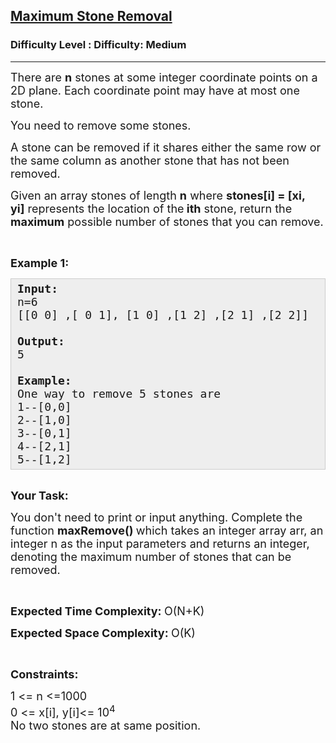 <h2><a href="https://www.geeksforgeeks.org/problems/maximum-stone-removal-1662179442/1?page=1&difficulty=Medium&status=unsolved&sortBy=submissions">Maximum Stone Removal</a></h2><h3>Difficulty Level : Difficulty: Medium</h3><hr><div class="problems_problem_content__Xm_eO"><p><span style="font-size: 18px;">There are&nbsp;<strong>n</strong>&nbsp;stones at some integer coordinate points on a 2D plane. Each coordinate point may have at most one stone.</span></p>
<p><span style="font-size: 18px;">You need to remove some stones.&nbsp;</span></p>
<p><span style="font-size: 18px;">A stone can be removed if it shares either&nbsp;the same row or the same column&nbsp;as another stone that has not been removed.</span></p>
<p><span style="font-size: 18px;">Given an array&nbsp;stones&nbsp;of length&nbsp;<strong>n</strong>&nbsp;where&nbsp;<strong>stones[i] = [xi, yi]</strong>&nbsp;represents the location of the<strong>&nbsp;ith</strong>&nbsp;stone, return&nbsp;the <strong>maximum</strong> possible number of stones that you can remove.</span></p>
<p>&nbsp;</p>
<p><span style="font-size: 18px;"><strong>Example 1:</strong></span></p>
<pre style="background: #eee; border: 1px solid #ccc; padding: 5px 10px;"><span style="font-size: 18px;"><strong>Input:</strong><br>n=6<br>[[0 0] ,[ 0 1], [1 0] ,[1 2] ,[2 1] ,[2 2]]<br><br><strong>Output:</strong><br>5<br><br><strong>Example:</strong><br>One way to remove 5 stones are<br>1--[0,0]<br>2--[1,0]<br>3--[0,1]<br>4--[2,1]<br>5--[1,2]</span></pre>
<p><br><span style="font-size: 18px;"><strong>Your Task:</strong></span></p>
<p><span style="font-size: 18px;">You don't need to print or input anything. Complete the function <strong>maxRemove()&nbsp;</strong>which takes an integer array&nbsp;arr, an integer&nbsp;n&nbsp;as the input parameters and returns an integer, denoting the maximum number of stones that can be removed.</span></p>
<p>&nbsp;</p>
<p><span style="font-size: 18px;"><strong>Expected Time Complexity:&nbsp;</strong>O(N+K)</span></p>
<p><span style="font-size: 18px;"><strong>Expected Space Complexity:&nbsp;</strong>O(K)</span></p>
<p>&nbsp;</p>
<p><span style="font-size: 18px;"><strong>Constraints:</strong></span></p>
<p><span style="font-size: 18px;">1 &lt;= n &lt;=1000<br>0 &lt;= x[i], y[i]&lt;= 10<sup>4</sup><br>No two stones are at same position.</span></p></div>